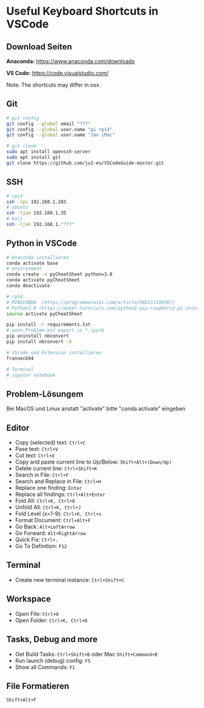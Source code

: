 # Useful Keyboard Shortcuts in VSCode

## Download Seiten

**Anaconda:** <https://www.anaconda.com/downloads>

**VS Code:** <https://code.visualstudio.com/>

Note: The shortcuts may differ in osx.

## Git

```bash
# git config
git config --global email "???"
git config --global user.name "pi rpi4"
git config --global user.name "Jan iMac"

# git clone 
sudo apt install openssh-server
sudo apt install git
git clone https://github.com/ju1-eu/VSCodeGuide-master.git
```

## SSH

```bash
# rpi4
ssh -lpi 192.168.1.203 
# ubuntu
ssh -ljan 192.168.1.35
# kali
ssh -ljan 192.168.1."???"
```

## Python in VSCode

```bash
# Anaconda installieren
conda activate base
# environment
conda create -n pyCheatSheet python=3.8
conda activate pyCheatSheet
conda deactivate

# rpi4: 
# MINICONDA  (https://programmerwiki.com/article/56621119030/)
# Python3.8 (https://maker-tutorials.com/python3-pip-raspberry-pi-installieren/)
source activate pyCheatSheet

pip install -r requirements.txt
# wenn Problem mit export in *.ipynb
pip uninstall nbconvert
pip install nbconvert -U

# VScode und Extension installieren
franneck94

# Terminal
# jupyter notebook
```

## Problem-Lösungem

Bei MacOS und Linux anstatt "activate" bitte "conda activate" eingeben

## Editor

- Copy (selected) text: `Ctrl+C`
- Pase text: `Ctrl+V`
- Cut text: `Ctrl+X`
- Copy and paste current line to Up/Below: `Shift+Alt+(Down/Up)`
- Delete current line: `Ctrl+Shift+K`
- Search in File: `Ctrl+F`
- Search and Replace in File: `Ctrl+H`
- Replace one finding: `Enter`
- Replace all findings: `Ctrl+Alt+Enter`
- Fold All: `Ctrl+K, Ctrl+0`
- Unfold All: `Ctrl+K, Ctrl+J`
- Fold Level (x=1-9): `Ctrl+K, Ctrl+x`
- Format Document: `Ctrl+Alt+F`
- Go Back: `Alt+LeftArrow`
- Go Forward: `Alt+RightArrow`
- Quick Fix: `Ctrl+.`
- Go To Definition: `F12`

## Terminal

- Create new terminal instance: `Ctrl+Shift+C`

## Workspace

- Open File: `Ctrl+O`
- Open Folder: `Ctrl+K, Ctrl+O`

## Tasks, Debug and more

- Get Build Tasks: `Ctrl+Shift+B` oder Mac `Shift+Command+B`
- Run launch (debug) config: `F5`
- Show all Commands: `F1`

## File Formatieren

`Shift+Alt+F`
